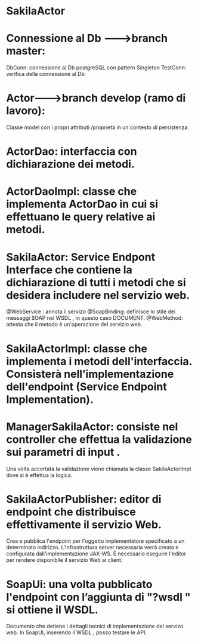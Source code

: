 # SakilaActor
# Connessione al Db --->branch master:
DbConn: connessione al Db postgreSQL con pattern Singleton 
TestConn: verifica della connessione al Db

# Actor--->branch develop (ramo di lavoro):
 Classe model con i propri attributi /proprietà in un contesto di persistenza.
 
# ActorDao: interfaccia con dichiarazione dei metodi.

# ActorDaoImpl: classe che implementa ActorDao in cui si effettuano le query relative ai metodi.

# SakilaActor: Service Endpont Interface che contiene la dichiarazione di tutti i metodi che si desidera includere nel servizio web.
@WebService : annota il servizo 
@SoapBinding: definisce lo stile dei messaggi SOAP nel WSDL , in questo caso DOCUMENT.
@WebMethod: attesta che il metodo è un'operazione del servizio web.

# SakilaActorImpl: classe che implementa i metodi dell'interfaccia. Consisterà nell’implementazione dell'endpoint (Service Endpoint Implementation).

# ManagerSakilaActor: consiste nel controller che effettua la validazione sui parametri di input . 
Una volta accertata la validazione viene chiamata la classe SakilaActorImpl dove si è effettua la logica.

# SakilaActorPublisher: editor di endpoint che distribuisce effettivamente il servizio Web.
Crea e pubblica l'endpoint per l'oggetto implementatore specificato a un determinato indirizzo. L'infrastruttura server necessaria verrà creata e configurata dall'implementazione JAX-WS. È necessario eseguire l'editor per rendere disponibile il servizio Web ai client.

# SoapUi: una volta pubblicato l'endpoint con l’aggiunta di "?wsdl " si ottiene il WSDL. 
Documento che detiene i dettagli tecnici di implementazione del servizo web.
In SoapUI, inserendo il WSDL , posso testare le API. 
